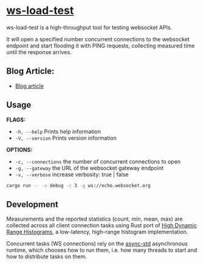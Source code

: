 # [ws-load-test](https://github.com/fbielejec/ws-load-test)

ws-load-test is a high-throughput tool for testing websocket APIs.

It will open a specified number concurrent connections to the websocket endpoint and start flooding it with PING requests, collecting measured time until the response arrives.

## Blog Article:

* [Blog article](https://www.blog.nodrama.io/rust-websocket/)

## Usage

**FLAGS:**
- `-h, --help`      Prints help information
- `-V, --version`   Prints version information

**OPTIONS:**
- `-c, --connections`   the number of concurrent connections to open
- `-g, --gateway`       the URL of the websocket gateway endpoint
- `-v, --verbose`       increase verbosity: true | false

```bash
cargo run -- -v debug -c 3 -g ws://echo.websocket.org
```

## Development

Measurements and the reported statistics (count, min, mean, max) are collected across all client connection tasks using Rust port of
[High Dynamic Range Histograms](https://github.com/HdrHistogram/HdrHistogram_rust), a low-latency, high-range histogram implementation.

Concurrent tasks (WS connections) rely on the [async-std](https://github.com/async-rs/async-std) asynchronous runtime, which chooses how to run them, i.e. how many threads to start and how to distribute tasks on them.
